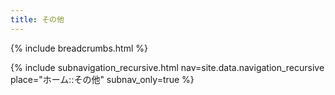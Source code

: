 ```yaml
---
title: その他
---
```

{% include breadcrumbs.html %}

{% include subnavigation_recursive.html nav=site.data.navigation_recursive place="ホーム::その他" subnav_only=true %}

